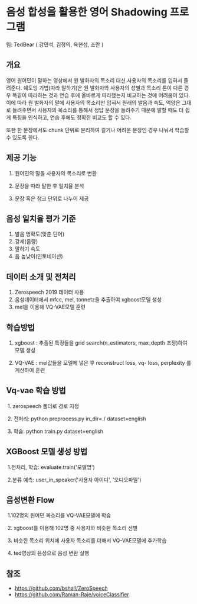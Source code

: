 # 음성 합성을 활용한 영어 Shadowing 프로그램 


팀: TedBear ( 강민석, 김정의, 육현섭, 조란 )



## 개요

영어 원어민이 말하는 영상에서 원 발화자의 목소리 대신 사용자의 목소리를 입혀서 들려준다. 쉐도잉 기법(따라 말하기)은 원 발화자와 사용자의 성별과 목소리 톤이 다른 경우 똑같이 따라하는 것과 연습 후에 올바르게 따라했는지 비교하는 것에 어려움이 있다. 이에 따라 원 발화자의 말에 사용자의 목소리만 입혀서 원래의 발음과 속도, 억양은 그대로 들려주면서 사용자의 목소리를 통해서 정답 문장을 들려주기 때문에 말할 때도 더 쉽게 특징을 인식하고, 연습 후에도 정확한 비교도 할 수 있다.

또한 한 문장에서도 chunk 단위로 분리하여 길거나 어려운 문장인 경우 나눠서 학습할 수 있도록 한다.



## 제공 기능

1. 원어민의 말을 사용자의 목소리로 변환

2. 문장을 따라 말한 후 일치율 분석

3. 문장 혹은 청크 단위로 나누어 제공

   

## 음성 일치율 평가 기준

1. 발음 명확도(맞춘 단어)
2. 강세(음량)
3. 말하기 속도
4. 음 높낮이(인토네이션)



## 데이터 소개 및 전처리

1. Zerospeech 2019 데이터 사용
2. 음성데이터에서 mfcc, mel, tonnetz을 추출하여 xgboost모델 생성
3. mel을 이용해 VQ-VAE모델 훈련



## 학습방법

1. xgboost : 추출된 특징들을 grid search(n_estimators, max_depth 조정)하여 모델 생성

2. VQ-VAE : mel값들을 모델에 넣은 후 reconstruct loss, vq- loss, perplexity 를 계산하여 훈련



## Vq-vae 학습 방법

​	1. zerospeech 폴더로 경로 지정

​	2. 전처리: python preprocess.py in_dir=./ dataset=english

​	3. 학습: python train.py dataset=english	 



## XGBoost 모델 생성 방법

​	1.전처리, 학습: evaluate.train('모델명')

​    2.분류 예측: user_in_speaker('사용자 아이디', '오디오파일')



## 음성변환 Flow

​	1.102명의 원어민 목소리를 VQ-VAE모델에 학습

​	2. xgboost를 이용해 102명 중 사용자와 비슷한 목소리 선별

​	3. 비슷한 목소리 위치에 사용자 목소리를 더해서 VQ-VAE모델에 추가학습	

​	4. ted영상의 음성으로 음성 변환 실행



##      참조

* https://github.com/bshall/ZeroSpeech
* https://github.com/Raman-Raje/voiceClassifier
